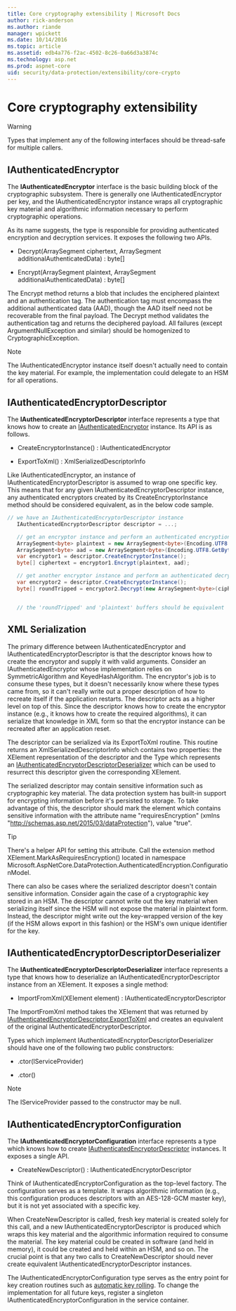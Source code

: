 ```yaml
---
title: Core cryptography extensibility | Microsoft Docs
author: rick-anderson
ms.author: riande
manager: wpickett
ms.date: 10/14/2016
ms.topic: article
ms.assetid: edb4a776-f2ac-4502-8c26-0a66d3a3874c
ms.technology: asp.net
ms.prod: aspnet-core
uid: security/data-protection/extensibility/core-crypto
---
```

# Core cryptography extensibility

<a name=data-protection-extensibility-core-crypto></a>

>[!WARNING]
> Types that implement any of the following interfaces should be thread-safe for multiple callers.

<a name=data-protection-extensibility-core-crypto-iauthenticatedencryptor></a>

## IAuthenticatedEncryptor

The **IAuthenticatedEncryptor** interface is the basic building block of the cryptographic subsystem. There is generally one IAuthenticatedEncryptor per key, and the IAuthenticatedEncryptor instance wraps all cryptographic key material and algorithmic information necessary to perform cryptographic operations.

As its name suggests, the type is responsible for providing authenticated encryption and decryption services. It exposes the following two APIs.

* Decrypt(ArraySegment<byte> ciphertext, ArraySegment<byte> additionalAuthenticatedData) : byte[]

* Encrypt(ArraySegment<byte> plaintext, ArraySegment<byte> additionalAuthenticatedData) : byte[]

The Encrypt method returns a blob that includes the enciphered plaintext and an authentication tag. The authentication tag must encompass the additional authenticated data (AAD), though the AAD itself need not be recoverable from the final payload. The Decrypt method validates the authentication tag and returns the deciphered payload. All failures (except ArgumentNullException and similar) should be homogenized to CryptographicException.

> [!NOTE]
> The IAuthenticatedEncryptor instance itself doesn't actually need to contain the key material. For example, the implementation could delegate to an HSM for all operations.

<a name=data-protection-extensibility-core-crypto-iauthenticatedencryptordescriptor></a>

## IAuthenticatedEncryptorDescriptor

The **IAuthenticatedEncryptorDescriptor** interface represents a type that knows how to create an [IAuthenticatedEncryptor](xref:security/data-protection/extensibility/core-crypto#data-protection-extensibility-core-crypto-iauthenticatedencryptor) instance. Its API is as follows.

* CreateEncryptorInstance() : IAuthenticatedEncryptor

* ExportToXml() : XmlSerializedDescriptorInfo

Like IAuthenticatedEncryptor, an instance of IAuthenticatedEncryptorDescriptor is assumed to wrap one specific key. This means that for any given IAuthenticatedEncryptorDescriptor instance, any authenticated encryptors created by its CreateEncryptorInstance method should be considered equivalent, as in the below code sample.

````csharp
// we have an IAuthenticatedEncryptorDescriptor instance
   IAuthenticatedEncryptorDescriptor descriptor = ...;

   // get an encryptor instance and perform an authenticated encryption operation
   ArraySegment<byte> plaintext = new ArraySegment<byte>(Encoding.UTF8.GetBytes("plaintext"));
   ArraySegment<byte> aad = new ArraySegment<byte>(Encoding.UTF8.GetBytes("AAD"));
   var encryptor1 = descriptor.CreateEncryptorInstance();
   byte[] ciphertext = encryptor1.Encrypt(plaintext, aad);

   // get another encryptor instance and perform an authenticated decryption operation
   var encryptor2 = descriptor.CreateEncryptorInstance();
   byte[] roundTripped = encryptor2.Decrypt(new ArraySegment<byte>(ciphertext), aad);


   // the 'roundTripped' and 'plaintext' buffers should be equivalent
   ````

## XML Serialization

The primary difference between IAuthenticatedEncryptor and IAuthenticatedEncryptorDescriptor is that the descriptor knows how to create the encryptor and supply it with valid arguments. Consider an IAuthenticatedEncryptor whose implementation relies on SymmetricAlgorithm and KeyedHashAlgorithm. The encryptor's job is to consume these types, but it doesn't necessarily know where these types came from, so it can't really write out a proper description of how to recreate itself if the application restarts. The descriptor acts as a higher level on top of this. Since the descriptor knows how to create the encryptor instance (e.g., it knows how to create the required algorithms), it can serialize that knowledge in XML form so that the encryptor instance can be recreated after an application reset.

<a name=data-protection-extensibility-core-crypto-exporttoxml></a>

The descriptor can be serialized via its ExportToXml routine. This routine returns an XmlSerializedDescriptorInfo which contains two properties: the XElement representation of the descriptor and the Type which represents an [IAuthenticatedEncryptorDescriptorDeserializer](xref:security/data-protection/extensibility/core-crypto#data-protection-extensibility-core-crypto-iauthenticatedencryptordescriptordeserializer) which can be used to resurrect this descriptor given the corresponding XElement.

The serialized descriptor may contain sensitive information such as cryptographic key material. The data protection system has built-in support for encrypting information before it's persisted to storage. To take advantage of this, the descriptor should mark the element which contains sensitive information with the attribute name "requiresEncryption" (xmlns "http://schemas.asp.net/2015/03/dataProtection"), value "true".

>[!TIP]
> There's a helper API for setting this attribute. Call the extension method XElement.MarkAsRequiresEncryption() located in namespace Microsoft.AspNetCore.DataProtection.AuthenticatedEncryption.ConfigurationModel.

There can also be cases where the serialized descriptor doesn't contain sensitive information. Consider again the case of a cryptographic key stored in an HSM. The descriptor cannot write out the key material when serializing itself since the HSM will not expose the material in plaintext form. Instead, the descriptor might write out the key-wrapped version of the key (if the HSM allows export in this fashion) or the HSM's own unique identifier for the key.

<a name=data-protection-extensibility-core-crypto-iauthenticatedencryptordescriptordeserializer></a>

## IAuthenticatedEncryptorDescriptorDeserializer

The **IAuthenticatedEncryptorDescriptorDeserializer** interface represents a type that knows how to deserialize an IAuthenticatedEncryptorDescriptor instance from an XElement. It exposes a single method:

* ImportFromXml(XElement element) : IAuthenticatedEncryptorDescriptor

The ImportFromXml method takes the XElement that was returned by [IAuthenticatedEncryptorDescriptor.ExportToXml](xref:security/data-protection/extensibility/core-crypto#data-protection-extensibility-core-crypto-exporttoxml) and creates an equivalent of the original IAuthenticatedEncryptorDescriptor.

Types which implement IAuthenticatedEncryptorDescriptorDeserializer should have one of the following two public constructors:

* .ctor(IServiceProvider)

* .ctor()

> [!NOTE]
> The IServiceProvider passed to the constructor may be null.

## IAuthenticatedEncryptorConfiguration

The **IAuthenticatedEncryptorConfiguration** interface represents a type which knows how to create [IAuthenticatedEncryptorDescriptor](xref:security/data-protection/extensibility/core-crypto#data-protection-extensibility-core-crypto-iauthenticatedencryptordescriptor) instances. It exposes a single API.

* CreateNewDescriptor() : IAuthenticatedEncryptorDescriptor

Think of IAuthenticatedEncryptorConfiguration as the top-level factory. The configuration serves as a template. It wraps algorithmic information (e.g., this configuration produces descriptors with an AES-128-GCM master key), but it is not yet associated with a specific key.

When CreateNewDescriptor is called, fresh key material is created solely for this call, and a new IAuthenticatedEncryptorDescriptor is produced which wraps this key material and the algorithmic information required to consume the material. The key material could be created in software (and held in memory), it could be created and held within an HSM, and so on. The crucial point is that any two calls to CreateNewDescriptor should never create equivalent IAuthenticatedEncryptorDescriptor instances.

The IAuthenticatedEncryptorConfiguration type serves as the entry point for key creation routines such as [automatic key rolling](../implementation/key-management.md#data-protection-implementation-key-management). To change the implementation for all future keys, register a singleton IAuthenticatedEncryptorConfiguration in the service container.
